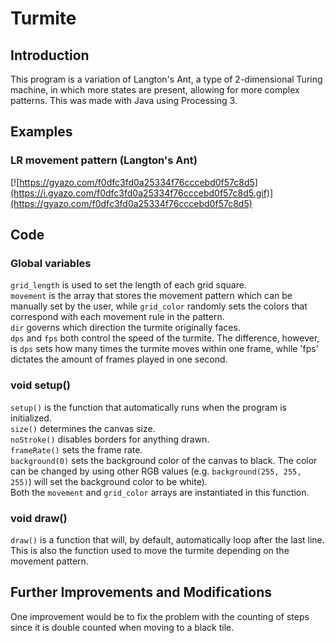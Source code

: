 # Turmite

## Introduction
This program is a variation of Langton's Ant, a type of 2-dimensional Turing machine, in which more states are present, allowing for more complex patterns. This was made with Java using Processing 3.

## Examples
### LR movement pattern (Langton's Ant)
[![https://gyazo.com/f0dfc3fd0a25334f76cccebd0f57c8d5](https://i.gyazo.com/f0dfc3fd0a25334f76cccebd0f57c8d5.gif)](https://gyazo.com/f0dfc3fd0a25334f76cccebd0f57c8d5)

## Code
### Global variables
`grid_length` is used to set the length of each grid square.  
`movement` is the array that stores the movement pattern which can be manually set by the user, while `grid_color` randomly sets the colors that correspond with each movement rule in the pattern.  
`dir` governs which direction the turmite originally faces.  
`dps` and `fps` both control the speed of the turmite. The difference, however, is `dps` sets how many times the turmite moves within one frame, while 'fps' dictates the amount of frames played in one second.

### void setup()
`setup()` is the function that automatically runs when the program is initialized.  
`size()` determines the canvas size.  
`noStroke()` disables borders for anything drawn.  
`frameRate()` sets the frame rate.  
`background(0)` sets the background color of the canvas to black. The color can be changed by using other RGB values (e.g. `background(255, 255, 255)`) will set the background color to be white).  
Both the `movement` and `grid_color` arrays are instantiated in this function.

### void draw()
`draw()` is a function that will, by default, automatically loop after the last line. This is also the function used to move the turmite depending on the movement pattern.

## Further Improvements and Modifications
One improvement would be to fix the problem with the counting of steps since it is double counted when moving to a black tile.